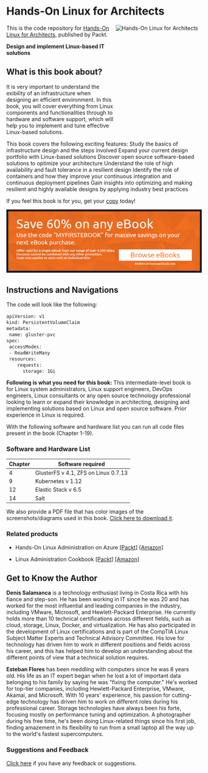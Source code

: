 # Hands-On Linux for Architects

<a href="https://www.packtpub.com/networking-and-servers/hands-linux-architects?utm_source=github&utm_medium=repository&utm_campaign=9781789534108 "><img src="https://dz13w8afd47il.cloudfront.net/sites/default/files/imagecache/ppv4_main_book_cover/B11525_cover.png" alt="Hands-On Linux for Architects" height="256px" align="right"></a>

This is the code repository for [Hands-On Linux for Architects](https://www.packtpub.com/networking-and-servers/hands-linux-architects?utm_source=github&utm_medium=repository&utm_campaign=9781789534108 ), published by Packt.

**Design and implement Linux-based IT solutions**

## What is this book about?
It is very important to understand the exibility of an infrastructure when designing an efficient environment. In this book, you will cover everything from Linux components and functionalities through to hardware and software support, which will help you to implement and tune effective Linux-based solutions.

This book covers the following exciting features:
Study the basics of infrastructure design and the steps involved 
Expand your current design portfolio with Linux-based solutions 
Discover open source software-based solutions to optimize your architecture 
Understand the role of high availability and fault tolerance in a resilient design 
Identify the role of containers and how they improve your continuous integration and continuous deployment pipelines 
Gain insights into optimizing and making resilient and highly available designs by applying industry best practices 

If you feel this book is for you, get your [copy](https://www.amazon.com/dp/1789534100) today!

<a href="https://www.packtpub.com/?utm_source=github&utm_medium=banner&utm_campaign=GitHubBanner"><img src="https://raw.githubusercontent.com/PacktPublishing/GitHub/master/GitHub.png" 
alt="https://www.packtpub.com/" border="5" /></a>

## Instructions and Navigations

The code will look like the following:
```
apiVersion: v1
kind: PersistentVolumeClaim
metadata:
 name: gluster-pvc  
spec:
 accessModes:
 - ReadWriteMany      
 resources:
    requests:
      storage: 1Gi  
```

**Following is what you need for this book:**
This intermediate-level book is for Linux system administrators, Linux support engineers, DevOps engineers, Linux consultants or any open source technology professional looking to learn or expand their knowledge in architecting, designing and implementing solutions based on Linux and open source software. Prior experience in Linux is required.

With the following software and hardware list you can run all code files present in the book (Chapter 1-19).
### Software and Hardware List
| Chapter | Software required | 
| -------- | ------------------------------------ |
| 4 | GlusterFS v 4.1, ZFS on Linux 0.7.13 |
| 9 | Kubernetes v 1.12 |
| 12 | Elastic Stack v 6.5|
| 14 | Salt|

We also provide a PDF file that has color images of the screenshots/diagrams used in this book. [Click here to download it](https://www.packtpub.com/sites/default/files/downloads/9781789534108_ColorImages.pdf?).

### Related products
* Hands-On Linux Administration on Azure  [[Packt]](https://prod.packtpub.com/in/virtualization-and-cloud/hands-linux-administration-azure?utm_source=github&utm_medium=repository&utm_campaign=) [[Amazon]](https://www.amazon.com/dp/1789130964)

* Linux Administration Cookbook  [[Packt]](https://prod.packtpub.com/in/virtualization-and-cloud/linux-administration-cookbook?utm_source=github&utm_medium=repository&utm_campaign=) [[Amazon]](https://www.amazon.com/dp/178934252X)

## Get to Know the Author
**Denis Salamanca**
is a technology enthusiast living in Costa Rica with his fiance and step-son. He has been working in IT since he was 20 and has worked for the most influential and leading companies in the industry, including VMware, Microsoft, and Hewlett-Packard Enterprise. He currently holds more than 10 technical certifications across different fields, such as cloud, storage, Linux, Docker, and virtualization. He has also participated in the development of Linux certifications and is part of the CompTIA Linux Subject Matter Experts and Technical Advisory Committee.
His love for technology has driven him to work in different positions and fields across his career, and this has helped him to develop an understanding about the different points of view that a technical solution requires. 

**Esteban Flores**
has been meddling with computers since he was 8 years old. His life as an IT expert began when he lost a lot of important data belonging to his family by saying he was "fixing the computer." He's worked for top-tier companies, including Hewlett-Packard Enterprise, VMware, Akamai, and Microsoft. With 10 years' experience, his passion for cutting-edge technology has driven him to work on different roles during his professional career. Storage technologies have always been his forte, focusing mostly on performance tuning and optimization. A photographer during his free time, he's been doing Linux-related things since his first job, finding amazement in its flexibility to run from a small laptop all the way up to the world's fastest supercomputers.

### Suggestions and Feedback
[Click here](https://docs.google.com/forms/d/e/1FAIpQLSdy7dATC6QmEL81FIUuymZ0Wy9vH1jHkvpY57OiMeKGqib_Ow/viewform) if you have any feedback or suggestions.



